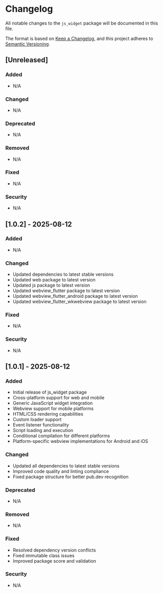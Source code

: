 # Changelog

All notable changes to the `js_widget` package will be documented in this file.

The format is based on [Keep a Changelog](https://keepachangelog.com/en/1.0.0/),
and this project adheres to [Semantic Versioning](https://semver.org/spec/v2.0.0.html).

## [Unreleased]

### Added
- N/A

### Changed
- N/A

### Deprecated
- N/A

### Removed
- N/A

### Fixed
- N/A

### Security
- N/A

## [1.0.2] - 2025-08-12

### Added
- N/A

### Changed
- Updated dependencies to latest stable versions
- Updated web package to latest version
- Updated js package to latest version
- Updated webview_flutter package to latest version
- Updated webview_flutter_android package to latest version
- Updated webview_flutter_wkwebview package to latest version

### Fixed
- N/A

### Security
- N/A

## [1.0.1] - 2025-08-12

### Added
- Initial release of js_widget package
- Cross-platform support for web and mobile
- Generic JavaScript widget integration
- Webview support for mobile platforms
- HTML/CSS rendering capabilities
- Custom loader support
- Event listener functionality
- Script loading and execution
- Conditional compilation for different platforms
- Platform-specific webview implementations for Android and iOS

### Changed
- Updated all dependencies to latest stable versions
- Improved code quality and linting compliance
- Fixed package structure for better pub.dev recognition

### Deprecated
- N/A

### Removed
- N/A

### Fixed
- Resolved dependency version conflicts
- Fixed immutable class issues
- Improved package score and validation

### Security
- N/A

